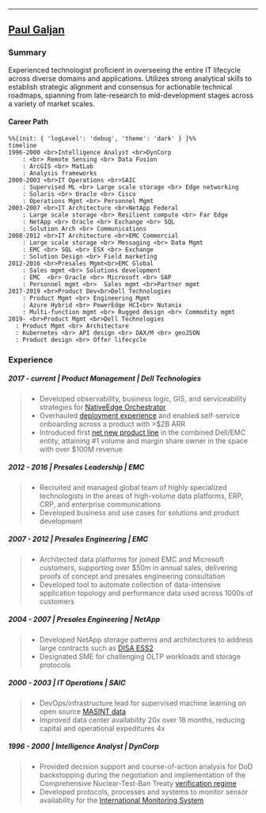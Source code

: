 
------------------
[Paul Galjan](mailto:galjan@gmail.com)                      
-------------------
### Summary
Experienced technologist proficient in overseeing the entire IT lifecycle across diverse domains and applications. Utilizes strong analytical skills to establish strategic alignment and consensus for actionable technical roadmaps, spanning from late-research to mid-development stages across a variety of market scales.
#### Career Path
```mermaid
%%{init: { 'logLevel': 'debug', 'theme': 'dark' } }%%
timeline
1996-2000 <br>Intelligence Analyst <br>DynCorp
    : <br> Remote Sensing <br> Data Fusion
    : ArcGIS <br> MatLab
    : Analysis frameworks
2000-2003 <br>IT Operations <br>SAIC
    : Supervised ML <br> Large scale storage <br> Edge networking
    : Solaris <br> Oracle <br> Cisco
    : Operations Mgmt <br> Personnel Mgmt
2003-2007 <br>IT Architecture <br>NetApp Federal
    : Large scale storage <br> Resilient compute <br> Far Edge
    : NetApp <br> Oracle <br> Exchange <br> SQL
    : Solution Arch <br> Communications
2008-2012 <br>IT Architecture <br>EMC Commercial
    : Large scale storage <br> Messaging <br> Data Mgmt
    : EMC <br> SQL <br> ESX <br> Exchange
    : Solution Design <br> Field marketing
2012-2016 <br>Presales Mgmt<br>EMC Global
    : Sales mgmt <br> Solutions development
    : EMC  <br> Oracle <br> Microsoft <br> SAP
    : Personnel mgmt <br>  Sales mgmt <br>Partner mgmt
2017-2019 <br>Product Dev<br>Dell Technologies
    : Product Mgmt <br> Engineering Mgmt
    : Azure Hybrid <br> PowerEdge HCI<br> Nutanix
    : Multi-function mgmt <br> Rugged design <br> Commodity mgmt
2019- <br>Product Mgmt <br>Dell Technologies
  : Product Mgmt <br> Architecture
  : Kubernetes <br> API design <br> DAX/M <br> geoJSON
  : Product design <br> Offer lifecycle
```
### Experience
#####  2017 - current | Product Management | Dell Technologies 
> - Developed observability, business logic, GIS, and serviceability strategies for [NativeEdge Orchestrator](https://infohub.delltechnologies.com/en-us/l/introduction-to-the-dell-nativeedge-software-platform-white-paper-3/nativeedge-orchestrator-5/)
> - Overhauled [deployment experience](https://vxrailconfiguration.dell.com/getStarted) and enabled self-service onboarding across a product with >$2B ARR
> - Introduced first [net new product line](https://www.dell.com/en-us/dt/hyperconverged-infrastructure/microsoft-azure-stack/microsoft-azure-stack-hub.htm#tab0=0) in the combined Dell/EMC entity, attaining #1 volume and margin share owner in the space with over $100M revenue

#####  2012 - 2016 | Presales Leadership | EMC
> - Recruited and managed global team of highly specialized technologists in the areas of high-volume data platforms, ERP, CRP, and enterprise communications
> - Developed business and use cases for solutions and product development

#####  2007 - 2012 | Presales Engineering | EMC
> - Architected data platforms for joined EMC and Microsoft customers, supporting over $50m in annual sales, delivering proofs of concept and presales engineering consultation
> - Developed tool to automate collection of data-intensive application topology and performance data used across 1000s of customers

#####  2004 - 2007 | Presales Engineering | NetApp
> - Developed NetApp storage patterns and architectures to address large contracts such as [DISA ESS2](https://www.wwt.com/press-release/wwt-awarded-disa-enterprise-storage-services-ii-contract) 
> - Designated SME for challenging OLTP workloads and storage protocols

#####  2000 - 2003 | IT Operations | SAIC
> - DevOps/infrastructure lead for supervised machine learning on open source [MASINT data](https://apps.dtic.mil/sti/tr/pdf/ADP204402.pdf)
> - Improved data center availability 20x over 18 months, reducing capital and operational expeditures 4x

#####  1996 - 2000 | Intelligence Analyst | DynCorp
> - Provided decision support and course-of-action analysis for DoD backstopping during the negotiation and implementation of the Comprehensive Nuclear-Test-Ban Treaty [verification regime](https://www.ctbto.org/our-work/verification-regime)
> - Developed protocols, processes and systems to monitor sensor availability for the [International Monitoring System](https://www.ctbto.org/our-work/ims-map)

